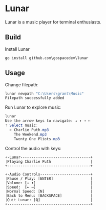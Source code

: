 # Lunar

Lunar is a music player for terminal enthusiasts.

## Build

Install Lunar

```
go install github.com\gospacedev\lunar
```

## Usage
Change filepath:

```powershell
lunar newpath "C:\Users\grant\Music"
Filepath successfully added
```

Run Lunar to explore music:

```powershell
lunar
Use the arrow keys to navigate: ↓ ↑ → ←
? Select music:
  > Charlie Puth.mp3
    The Weekend.mp3
    Twenty One Pliots.mp3
```

Control the audio with keys:
```
+-Lunar--------------------------------+
|Playing Charlie Puth                  |
+--------------------------------------+

+-Audio Controls-----------------------+
|Pause / Play: [ENTER]                 |
|Volume: [↓ ↑]                         |
|Speed:  [← →]                         |
|Normal Speed: [N]                     |
|Back to Menu: [BACKSPACE]             |
|Quit Lunar: [Q]                       |
+--------------------------------------+
```
